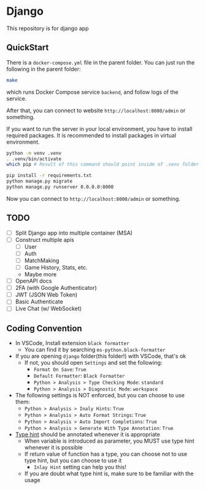 # Django

This repository is for django app

## QuickStart

There is a `docker-compose.yml` file in the parent folder. You can just run the following in the parent folder:

```bash
make
```

which runs Docker Compose service `backend`, and follow logs of the service.

After that, you can connect to website `http://localhost:8000/admin` or something.

If you want to run the server in your local environment, you have to install required packages. It is recommended to install packages in virtual environment.

```bash
python -m venv .venv
. .venv/bin/activate
which pip # Result of this command should point inside of .venv folder

pip install -r requirements.txt
python manage.py migrate
python manage.py runserver 0.0.0.0:8000
```

Now you can connect to `http://localhost:8000/admin` or something.

## TODO

- [ ] Split Django app into multiple container (MSA)
- [ ] Construct multiple apis
    - [ ] User
    - [ ] Auth
    - [ ] MatchMaking
    - [ ] Game History, Stats, etc.
    - Maybe more
- [ ] OpenAPI docs
- [ ] 2FA (with Google Authenticator)
- [ ] JWT (JSON Web Token)
- [ ] Basic Authenticate
- [ ] Live Chat (w/ WebSocket)

## Coding Convention

- In VSCode, Install extension `black formatter`
    - You can find it by searching `ms-python.black-formatter`
- If you are opening `django` folder(this folder!) with VSCode, that's ok
    - If not, you should open `Settings` and set the following:
        - `Format On Save`: `True`
        - `Default Formatter`: `Black Formatter`
        - `Python > Analysis > Type Checking Mode`: `standard`
        - `Python > Analysis > Diagnostic Mode`: `workspace`
- The following settings is NOT enforced, but you can choose to use them:
    - `Python > Analysis > Inaly Hints`: `True`
    - `Python > Analysis > Auto Format Strings`: `True`
    - `Python > Analysis > Auto Import Completions`: `True`
    - `Python > Analysis > Generate With Type Annotation`: `True`
- [Type hint](https://docs.python.org/ko/3.10/library/typing.html) should be annotated whenever it is appropriate
    - When variable is introduced as parameter, you MUST use type hint whenever it is possible
    - If return value of function has a type, you can choose not to use type hint, but you can choose to use it
        - `Inlay Hint` setting can help you this!
    - If you are doubt what type hint is, make sure to be familiar with the usage